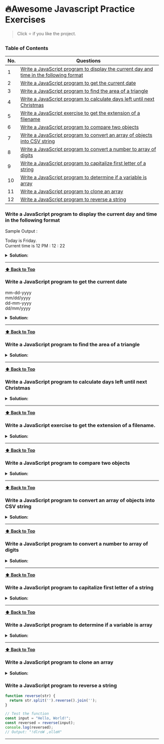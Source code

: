 # 🔥Awesome Javascript Practice Exercises

> Click :star: if you like the project.

### Table of Contents

| No. | Questions                                                                                                                                                                         |
| --- | --------------------------------------------------------------------------------------------------------------------------------------------------------------------------------- |
| 1   | [Write a JavaScript program to display the current day and time in the following format](#write-a-javascript-program-to-display-the-current-day-and-time-in-the-following-format) |
| 2   | [Write a JavaScript program to get the current date](#write-a-javascript-program-to-get-the-current-date)                                                                         |
| 3   | [Write a JavaScript program to find the area of a triangle](#write-a-javascript-program-to-find-the-area-of-a-triangle)                                                           |
| 4   | [Write a JavaScript program to calculate days left until next Christmas](#write-a-javascript-program-to-calculate-days-left-until-next-christmas)                                 |
| 5   | [Write a JavaScript exercise to get the extension of a filename](#write-a-javascript-exercise-to-get-the-extension-of-a-filename)                                                 |
| 6   | [Write a JavaScript program to compare two objects](#write-a-javascript-program-to-compare-two-objects)                                                                           |
| 7   | [Write a JavaScript program to convert an array of objects into CSV string](#write-a-javascript-program-to-convert-an-array-of-objects-into-csv-string)                           |
| 8   | [Write a JavaScript program to convert a number to array of digits](#write-a-javascript-program-to-convert-a-number-to-array-of-digits)                                           |
| 9   | [Write a JavaScript program to capitalize first letter of a string](#write-a-javascript-program-to-capitalize-first-letter-of-a-string)                                           |
| 10  | [Write a JavaScript program to determine if a variable is array](#write-a-javascript-program-to-determine-if-a-variable-is-array)                                                                   |
| 11  | [Write a JavaScript program to clone an array](#write-a-javascript-program-to-clone-an-array)                                                                                     |
| 12  | [Write a JavaScript program to reverse a string](#write-a-javascript-program-to-reverse-a-string)                                                                                     |

### Write a JavaScript program to display the current day and time in the following format

Sample Output :

<p>
Today is Friday.<br />
Current time is 12 PM : 12 : 22
</p>
<details><summary><b>Solution:</b></summary>
<p>

```javascript
function getTime(today) {
  const ampm = today.getHours() > 12 ? 'pm' : 'am';
  const hours = today.getHours() % 12 ? today.getHours() % 12 : 12;
  const minutes =
    today.getMinutes() < 10 ? `0${today.getMinutes()}` : today.getMinutes();
  const seconds =
    today.getSeconds() < 10 ? `0${today.getSeconds()}` : today.getSeconds();

  return `${hours} ${ampm} : ${minutes} : ${seconds}`;
}

function getDay(today) {
  return [
    'Sunday',
    'Monday',
    'Tuesday',
    'Wednesday',
    'Thursday',
    'Friday',
    'Saturday',
  ][today.getDay()];
}

const d = new Date();
console.log(`Today is ${getDay(d)}`);
console.log(`Current time is ${getTime(d)}`);
```

<p>
</details>

---

**[⬆ Back to Top](#table-of-contents)**

### Write a JavaScript program to get the current date

mm-dd-yyyy <br />
mm/dd/yyyy <br />
dd-mm-yyyy <br />
dd/mm/yyyy

</p>
<details><summary><b>Solution:</b></summary>
<p>

```javascript
function getDate(date, format, separator) {
  const data = {
    yyyy: today.getFullYear(),
    mm: today.getMonth() < 10 ? `0${today.getMonth()}` : today.getMonth(),
    dd: today.getDate() < 10 ? `0${today.getDate()}` : today.getDate(),
  };

  return format
    .split(separator)
    .map((char) => data[char])
    .join(separator);
}
const today = new Date();

console.log(getDate(today, 'mm-dd-yyyy', '-'));
console.log(getDate(today, 'mm/dd/yyyy', '/'));
console.log(getDate(today, 'dd-mm-yyyy', '-'));
console.log(getDate(today, 'dd/mm/yyyy', '/'));
```

<p>
</details>

---

**[⬆ Back to Top](#table-of-contents)**

### Write a JavaScript program to find the area of a triangle

</p>
<details><summary><b>Solution:</b></summary>
<p>

```javascript
function areaOfTriangle(a, b, c) {
  const s = (a + b + c) / 2;

  return Math.sqrt(s * (s - a) * (s - b) * (s - c));
}

console.log(areaOfTriangle(5, 6, 7));
```

<p>
</details>

---

**[⬆ Back to Top](#table-of-contents)**

### Write a JavaScript program to calculate days left until next Christmas

</p>
<details><summary><b>Solution:</b></summary>
<p>

```javascript
function daysUntilChristmas() {
  const today = new Date();
  const difference = new Date(today.getFullYear(), 11, 25) - new Date();
  const oneDayInNilliseconds = 1000 * 3600 * 24;

  return Math.ceil(difference / oneDayInNilliseconds);
}

console.log(daysUntilChristmas());
```

<p>
</details>

---

**[⬆ Back to Top](#table-of-contents)**

### Write a JavaScript exercise to get the extension of a filename.

</p>
<details><summary><b>Solution:</b></summary>
<p>

```javascript
function getExtension(filename) {
  return filename.substring(filename.lastIndexOf('.') + 1);
}

console.log(getExtension('hello-world.txt'));
console.log(getExtension('awesome.component.ts'));
console.log(getExtension('readme.md'));
console.log(getExtension('user.jsx'));
```

<p>
</details>

---

**[⬆ Back to Top](#table-of-contents)**

### Write a JavaScript program to compare two objects

</p>
<details><summary><b>Solution:</b></summary>
<p>

```javascript
function matches(source, target) {
  return Object.keys(source).every(
    (key) => target.hasOwnProperty(key) && target[key] === source[key]
  );
}

const car = {
  color: 'red',
  type: 'suv',
};

p1 = {
  name: 'john doe',
  car,
};
p2 = {
  name: 'john doe',
  car,
};
console.log(matches(p1, p2)); // true
console.log(matches(p1, { color: 'red', type: 'suv' })); // false
console.log(matches(p1, { name: 'john doe', car })); // true
console.log(matches(p1, { name: 'jane doe', car })); // false
```

<p>
</details>

---

**[⬆ Back to Top](#table-of-contents)**

### Write a JavaScript program to convert an array of objects into CSV string

</p>
<details><summary><b>Solution:</b></summary>
<p>

```javascript
function arrayToCSV(collection) {
  const headers = {};
  const rows = collection
    .map(
      (row) =>
        `${Object.keys(row)
          .map((key) => {
            headers[key] = key;

            return row[key];
          })
          .join(',')}`
    )
    .join('\n');

  return `${Object.keys(headers).join(',')}\n${rows}`;
}

console.log(
  arrayToCSV([
    { name: 'India', city: 'Pune', continent: 'Asia' },
    { name: 'Kenya', city: 'Mombasa', continent: 'Africa' },
    {
      name: 'Canada',
      city: 'Waterloo',
      continent: 'North America',
      captial: 'Ottawa',
    },
    { name: 'France', city: 'Paris', continent: 'Europe' },
  ])
);
```

<p>
</details>

---

**[⬆ Back to Top](#table-of-contents)**

### Write a JavaScript program to convert a number to array of digits

</p>
<details><summary><b>Solution:</b></summary>
<p>

```javascript
function numberToArray(num) {
  if (typeof num === 'number') {
    return `${num}`.split('').map((n) => parseInt(n));
  } else {
    return NaN;
  }
}

console.log(numberToArray(1234)); // [1, 2, 3, 4]
console.log(numberToArray('dsc')); // NaN
```

<p>
</details>

---

**[⬆ Back to Top](#table-of-contents)**

### Write a JavaScript program to capitalize first letter of a string

</p>
<details><summary><b>Solution:</b></summary>
<p>

```javascript
function ucfirst(str) {
  return `${str.charAt(0).toUpperCase()}${str.substring(1)}`;
}

console.log(ucfirst('javascript'));
```

<p>
</details>

---

**[⬆ Back to Top](#table-of-contents)**

### Write a JavaScript program to determine if a variable is array

</p>
<details><summary><b>Solution:</b></summary>
<p>

```javascript
function is_array(param) {
  return Object.getPrototypeOf(param) === Array.prototype;
}

console.log(is_array([1, 2, 3, 4])); // true
console.log(is_array('abcd')); // false
```

<p>
</details>

---

**[⬆ Back to Top](#table-of-contents)**

### Write a JavaScript program to clone an array

</p>
<details><summary><b>Solution:</b></summary>
<p>

```javascript
// using spread operator
function cloneArr(arr) {
  return [...arr];
}

console.log([1, 2, 3, 4, 5]);

// using for slice
function cloneArr(arr) {
  return arr.slice();
}

console.log([1, 2, 3, 4, 5]);

// using JSON object
function cloneArr(arr) {
  return JSON.parse(JSON.stringify(arr));
}

console.log([1, 2, 3, 4, 5]);

// using Array.from
function cloneArr(arr) {
  return Array.from(arr);
}

console.log([1, 2, 3, 4, 5]);
```

<p>
</details>

### Write a JavaScript program to reverse a string

```javascript
function reverse(str) {
  return str.split('').reverse().join('');
}

// Test the function
const input = "Hello, World!";
const reversed = reverse(input);
console.log(reversed); 
// Output: "!dlroW ,olleH"
```

<p>
</details>

---